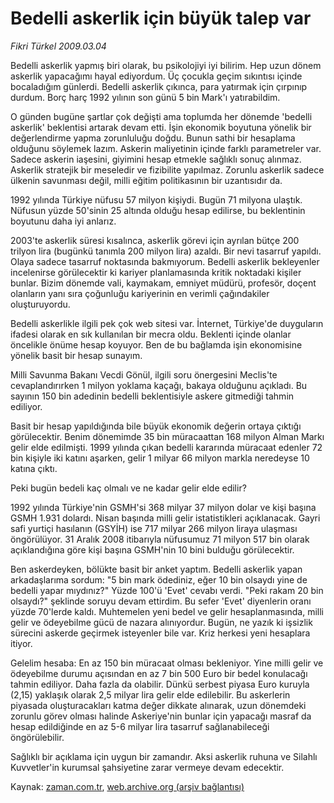 # Bedelli askerlik için büyük talep var

*Fikri Türkel 2009.03.04*

<tr><td class="metin" colspan="2" style="padding-top: 20px; padding-left: 5px; padding-right: 10px;">Bedelli askerlik yapmış biri olarak, bu psikolojiyi iyi bilirim. Hep uzun dönem askerlik yapacağımı hayal ediyordum. Üç çocukla geçim sıkıntısı içinde bocaladığım günlerdi. Bedelli askerlik çıkınca, para yatırmak için çırpınıp durdum. Borç harç 1992 yılının son günü 5 bin Mark'ı yatırabildim.</td></tr><tr><td class="metin" colspan="2" style="padding-top: 20px; padding-left: 5px; padding-right: 10px;"><p>O günden bugüne şartlar çok değişti ama toplumda her dönemde 'bedelli askerlik' beklentisi artarak devam etti. İşin ekonomik boyutuna yönelik bir değerlendirme yapma zorunluluğu doğdu. Bunun sathi bir hesaplama olduğunu söylemek lazım. Askerin maliyetinin içinde farklı parametreler var. Sadece askerin iaşesini, giyimini hesap etmekle sağlıklı sonuç alınmaz. Askerlik stratejik bir meseledir ve fizibilite yapılmaz. Zorunlu askerlik sadece ülkenin savunması değil, milli eğitim politikasının bir uzantısıdır da.
<p>1992 yılında Türkiye nüfusu 57 milyon kişiydi. Bugün 71 milyona ulaştık. Nüfusun yüzde 50'sinin 25 altında olduğu hesap edilirse, bu beklentinin boyutunu daha iyi anlarız.
<p>2003'te askerlik süresi kısalınca, askerlik görevi için ayrılan bütçe 200 trilyon lira (bugünkü tanımla 200 milyon lira) azaldı. Bir nevi tasarruf yapıldı. Olaya sadece tasarruf noktasında bakmıyorum. Bedelli askerlik bekleyenler incelenirse görülecektir ki kariyer planlamasında kritik noktadaki kişiler bunlar. Bizim dönemde vali, kaymakam, emniyet müdürü, profesör, doçent olanların yanı sıra çoğunluğu kariyerinin en verimli çağındakiler oluşturuyordu.
<p>Bedelli askerlikle ilgili pek çok web sitesi var. İnternet, Türkiye'de duyguların ifadesi olarak en sık kullanılan bir mecra oldu. Beklenti içinde olanlar öncelikle önüme hesap koyuyor. Ben de bu bağlamda işin ekonomisine yönelik basit bir hesap sunayım.
<p>Milli Savunma Bakanı Vecdi Gönül, ilgili soru önergesini Meclis'te cevaplandırırken 1 milyon yoklama kaçağı, bakaya olduğunu açıkladı. Bu sayının 150 bin adedinin bedelli beklentisiyle askere gitmediği tahmin ediliyor.
<p>Basit bir hesap yapıldığında bile büyük ekonomik değerin ortaya çıktığı görülecektir. Benim dönemimde 35 bin müracaattan 168 milyon Alman Markı gelir elde edilmişti. 1999 yılında çıkan bedelli kararında müracaat edenler 72 bin kişiyle iki katını aşarken, gelir 1 milyar 66 milyon markla neredeyse 10 katına çıktı.
<p>Peki bugün bedeli kaç olmalı ve ne kadar gelir elde edilir?
<p>1992 yılında Türkiye'nin GSMH'si 368 milyar 37 milyon dolar ve kişi başına GSMH 1.931 dolardı. Nisan başında milli gelir istatistikleri açıklanacak. Gayri safi yurtiçi hasılanın (GSYİH) ise 717 milyar 266 milyon liraya ulaşması öngörülüyor. 31 Aralık 2008 itibarıyla nüfusumuz 71 milyon 517 bin olarak açıklandığına göre kişi başına GSMH'nin 10 bini bulduğu görülecektir.
<p>Ben askerdeyken, bölükte basit bir anket yaptım. Bedelli askerlik yapan arkadaşlarıma sordum: "5 bin mark ödediniz, eğer 10 bin olsaydı yine de bedelli yapar mıydınız?" Yüzde 100'ü 'Evet' cevabı verdi. "Peki rakam 20 bin olsaydı?" şeklinde soruyu devam ettirdim. Bu sefer 'Evet' diyenlerin oranı yüzde 70'lerde kaldı. Muhtemelen yeni bedel ve gelir hesaplanmasında, milli gelir ve ödeyebilme gücü de nazara alınıyordur. Bugün, ne yazık ki işsizlik sürecini askerde geçirmek isteyenler bile var. Kriz herkesi yeni hesaplara itiyor.
<p>Gelelim hesaba: En az 150 bin müracaat olması bekleniyor. Yine milli gelir ve ödeyebilme durumu açısından en az 7 bin 500 Euro bir bedel konulacağı tahmin ediliyor. Daha fazla da olabilir. Dünkü serbest piyasa Euro kuruyla (2,15) yaklaşık olarak 2,5 milyar lira gelir elde edilebilir. Bu askerlerin piyasada oluşturacakları katma değer dikkate alınarak, uzun dönemdeki zorunlu görev olması halinde Askeriye'nin bunlar için yapacağı masraf da hesap edildiğinde en az 5-6 milyar lira tasarruf sağlanabileceği öngörülebilir.
<p>Sağlıklı bir açıklama için uygun bir zamandır. Aksi askerlik ruhuna ve Silahlı Kuvvetler'in kurumsal şahsiyetine zarar vermeye devam edecektir.<br/></p></p></p></p></p></p></p></p></p></p></p></td></tr>

Kaynak: [zaman.com.tr](http://zaman.com.tr/yazar.do?yazino=821481), [web.archive.org (arşiv bağlantısı)](http://web.archive.org/web/20090309003234/http://www.zaman.com.tr:80/yazar.do?yazino=821481)
